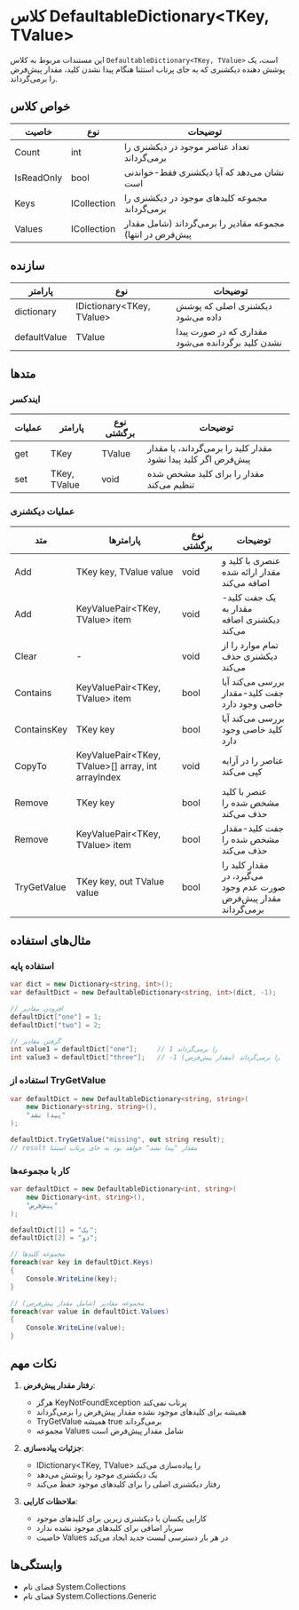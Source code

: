 # کلاس DefaultableDictionary<TKey, TValue>

این مستندات مربوط به کلاس `DefaultableDictionary<TKey, TValue>` است، یک پوشش دهنده دیکشنری که به جای پرتاب استثنا هنگام پیدا نشدن کلید، مقدار پیش‌فرض را برمی‌گرداند.

## خواص کلاس

| خاصیت | نوع | توضیحات |
|--------|-----|----------|
| Count | int | تعداد عناصر موجود در دیکشنری را برمی‌گرداند |
| IsReadOnly | bool | نشان می‌دهد که آیا دیکشنری فقط-خواندنی است |
| Keys | ICollection<TKey> | مجموعه کلیدهای موجود در دیکشنری را برمی‌گرداند |
| Values | ICollection<TValue> | مجموعه مقادیر را برمی‌گرداند (شامل مقدار پیش‌فرض در انتها) |

## سازنده

| پارامتر | نوع | توضیحات |
|---------|-----|----------|
| dictionary | IDictionary<TKey, TValue> | دیکشنری اصلی که پوشش داده می‌شود |
| defaultValue | TValue | مقداری که در صورت پیدا نشدن کلید برگردانده می‌شود |

## متدها

### ایندکسر

| عملیات | پارامتر | نوع برگشتی | توضیحات |
|---------|----------|-------------|----------|
| get | TKey | TValue | مقدار کلید را برمی‌گرداند، یا مقدار پیش‌فرض اگر کلید پیدا نشود |
| set | TKey, TValue | void | مقدار را برای کلید مشخص شده تنظیم می‌کند |

### عملیات دیکشنری

| متد | پارامترها | نوع برگشتی | توضیحات |
|------|------------|-------------|----------|
| Add | TKey key, TValue value | void | عنصری با کلید و مقدار ارائه شده اضافه می‌کند |
| Add | KeyValuePair<TKey, TValue> item | void | یک جفت کلید-مقدار به دیکشنری اضافه می‌کند |
| Clear | - | void | تمام موارد را از دیکشنری حذف می‌کند |
| Contains | KeyValuePair<TKey, TValue> item | bool | بررسی می‌کند آیا جفت کلید-مقدار خاصی وجود دارد |
| ContainsKey | TKey key | bool | بررسی می‌کند آیا کلید خاصی وجود دارد |
| CopyTo | KeyValuePair<TKey, TValue>[] array, int arrayIndex | void | عناصر را در آرایه کپی می‌کند |
| Remove | TKey key | bool | عنصر با کلید مشخص شده را حذف می‌کند |
| Remove | KeyValuePair<TKey, TValue> item | bool | جفت کلید-مقدار مشخص شده را حذف می‌کند |
| TryGetValue | TKey key, out TValue value | bool | مقدار کلید را می‌گیرد، در صورت عدم وجود مقدار پیش‌فرض برمی‌گرداند |

## مثال‌های استفاده

### استفاده پایه
```csharp
var dict = new Dictionary<string, int>();
var defaultDict = new DefaultableDictionary<string, int>(dict, -1);

// افزودن مقادیر
defaultDict["one"] = 1;
defaultDict["two"] = 2;

// گرفتن مقادیر
int value1 = defaultDict["one"];     // 1 را برمی‌گرداند
int value3 = defaultDict["three"];   // -1 را برمی‌گرداند (مقدار پیش‌فرض)
```

### استفاده از TryGetValue
```csharp
var defaultDict = new DefaultableDictionary<string, string>(
    new Dictionary<string, string>(), 
    "پیدا نشد"
);

defaultDict.TryGetValue("missing", out string result);
// result مقدار "پیدا نشد" خواهد بود به جای پرتاب استثنا
```

### کار با مجموعه‌ها
```csharp
var defaultDict = new DefaultableDictionary<int, string>(
    new Dictionary<int, string>(), 
    "پیش‌فرض"
);

defaultDict[1] = "یک";
defaultDict[2] = "دو";

// مجموعه کلیدها
foreach(var key in defaultDict.Keys)
{
    Console.WriteLine(key);
}

// مجموعه مقادیر (شامل مقدار پیش‌فرض)
foreach(var value in defaultDict.Values)
{
    Console.WriteLine(value);
}
```

## نکات مهم

1. **رفتار مقدار پیش‌فرض**:
   - هرگز KeyNotFoundException پرتاب نمی‌کند
   - همیشه برای کلیدهای موجود نشده مقدار پیش‌فرض را برمی‌گرداند
   - TryGetValue همیشه true برمی‌گرداند
   - مجموعه Values شامل مقدار پیش‌فرض است

2. **جزئیات پیاده‌سازی**:
   - IDictionary<TKey, TValue> را پیاده‌سازی می‌کند
   - یک دیکشنری موجود را پوشش می‌دهد
   - رفتار دیکشنری اصلی را برای کلیدهای موجود حفظ می‌کند

3. **ملاحظات کارایی**:
   - کارایی یکسان با دیکشنری زیرین برای کلیدهای موجود
   - سربار اضافی برای کلیدهای موجود نشده ندارد
   - خاصیت Values در هر بار دسترسی لیست جدید ایجاد می‌کند

## وابستگی‌ها

- فضای نام System.Collections
- فضای نام System.Collections.Generic